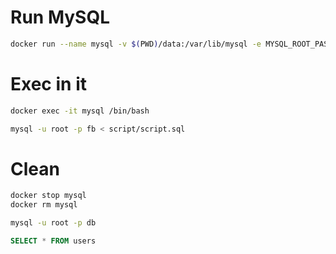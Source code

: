 # Run MySQL

```bash
docker run --name mysql -v $(PWD)/data:/var/lib/mysql -e MYSQL_ROOT_PASSWORD=pw -d mysql:8
```
# Exec in it

```bash
docker exec -it mysql /bin/bash
```

```bash
mysql -u root -p fb < script/script.sql
```

# Clean
```bash
docker stop mysql
docker rm mysql
```


```bash
mysql -u root -p db
```

```sql
SELECT * FROM users
```
